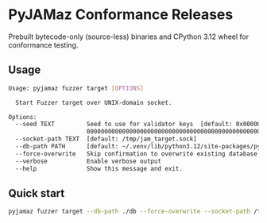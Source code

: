 # PyJAMaz Conformance Releases
Prebuilt bytecode-only (source-less) binaries and CPython 3.12 wheel for conformance testing.

## Usage
```bash
Usage: pyjamaz fuzzer target [OPTIONS]

  Start Fuzzer target over UNIX-domain socket.

Options:
  --seed TEXT         Seed to use for validator keys  [default: 0x000000000000
                      0000000000000000000000000000000000000000000000000000]
  --socket-path TEXT  [default: /tmp/jam_target.sock]
  --db-path PATH      [default: ~/.venv/lib/python3.12/site-packages/pyjamaz/data/db]
  --force-overwrite   Skip confirmation to overwrite existing database
  --verbose           Enable verbose output
  --help              Show this message and exit.
```

## Quick start

```bash
pyjamaz fuzzer target --db-path ./db --force-overwrite --socket-path /tmp/jam_target.sock
```

